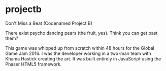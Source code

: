 # projectb

Don't Miss a Beat (Codenamed Project B)

There exist psycho dancing pears (the fruit, yes). Think you can get past them? 

This game was whipped up from scratch within 48 hours for the Global Game Jam 2016. I was the developer working in a two-man team with Khama Hastick creating the art. It was built entirely in JavaScript using the Phaser HTML5 framework. 
